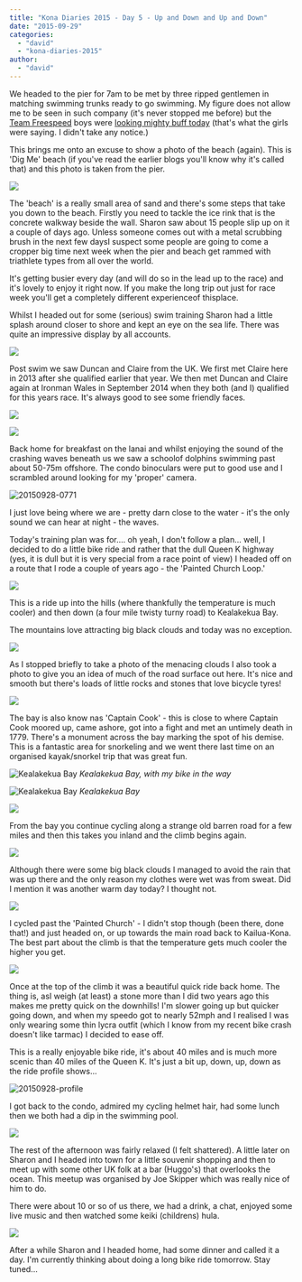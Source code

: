 ```yaml
---
title: "Kona Diaries 2015 - Day 5 - Up and Down and Up and Down"
date: "2015-09-29"
categories: 
  - "david"
  - "kona-diaries-2015"
author: 
  - "david"
---
```


We headed to the pier for 7am to be met by three ripped gentlemen in matching swimming trunks ready to go swimming. My figure does not allow me to be seen in such company (it's never stopped me before) but the [Team Freespeed](http://www.teamfreespeed.com/) boys were [looking mighty buff today](https://twitter.com/c_e_pennington/status/648577736223641600) (that's what the girls were saying. I didn't take any notice.)

This brings me onto an excuse to show a photo of the beach (again). This is 'Dig Me' beach (if you've read the earlier blogs you'll know why it's called that) and this photo is taken from the pier.

![](/images/2015/20150928-0153172.jpg)

The 'beach' is a really small area of sand and there's some steps that take you down to the beach. Firstly you need to tackle the ice rink that is the concrete walkway beside the wall. Sharon saw about 15 people slip up on it a couple of days ago. Unless someone comes out with a metal scrubbing brush in the next few daysI suspect some people are going to come a cropper big time next week when the pier and beach get rammed with triathlete types from all over the world.

It's getting busier every day (and will do so in the lead up to the race) and it's lovely to enjoy it right now. If you make the long trip out just for race week you'll get a completely different experienceof thisplace.

Whilst I headed out for some (serious) swim training Sharon had a little splash around closer to shore and kept an eye on the sea life. There was quite an impressive display by all accounts.

![](/images/2015/20150928-0113026.jpg)

Post swim we saw Duncan and Claire from the UK. We first met Claire here in 2013 after she qualified earlier that year. We then met Duncan and Claire again at Ironman Wales in September 2014 when they both (and I) qualified for this years race. It's always good to see some friendly faces.

![](/images/2015/20150928-0133050.jpg)

![](/images/2015/20150928-0133084.jpg)

Back home for breakfast on the lanai and whilst enjoying the sound of the crashing waves beneath us we saw a schoolof dolphins swimming past about 50-75m offshore. The condo binoculars were put to good use and I scrambled around looking for my 'proper' camera.

![20150928-0771](/images/2015/20150928-0771.jpg)

I just love being where we are - pretty darn close to the water - it's the only sound we can hear at night - the waves.

Today's training plan was for.... oh yeah, I don't follow a plan... well, I decided to do a little bike ride and rather that the dull Queen K highway (yes, it is dull but it is very special from a race point of view) I headed off on a route that I rode a couple of years ago - the 'Painted Church Loop.'

![](/images/2015/20150928-0173203.jpg)

This is a ride up into the hills (where thankfully the temperature is much cooler) and then down (a four mile twisty turny road) to Kealakekua Bay.

The mountains love attracting big black clouds and today was no exception.

![](/images/2015/20150928-0183209.jpg)

As I stopped briefly to take a photo of the menacing clouds I also took a photo to give you an idea of much of the road surface out here. It's nice and smooth but there's loads of little rocks and stones that love bicycle tyres!

![](/images/2015/20150928-0183226.jpg)

The bay is also know nas 'Captain Cook' - this is close to where Captain Cook moored up, came ashore, got into a fight and met an untimely death in 1779. There's a monument across the bay marking the spot of his demise. This is a fantastic area for snorkeling and we went there last time on an organised kayak/snorkel trip that was great fun.

![Kealakekua Bay](/images/2015/20150928-0193245.jpg) 
*Kealakekua Bay, with my bike in the way*

![Kealakekua Bay](/images/2015/20150928-0193254.jpg) 
*Kealakekua Bay*

![](/images/2015/20150928-0203262.jpg)

From the bay you continue cycling along a strange old barren road for a few miles and then this takes you inland and the climb begins again.

![](/images/2015/20150928-0213274.jpg)

Although there were some big black clouds I managed to avoid the rain that was up there and the only reason my clothes were wet was from sweat. Did I mention it was another warm day today? I thought not.

![](/images/2015/20150928-0233319.jpg)

I cycled past the 'Painted Church' - I didn't stop though (been there, done that!) and just headed on, or up towards the main road back to Kailua-Kona. The best part about the climb is that the temperature gets much cooler the higher you get.

![](/images/2015/20150928-0253345.jpg)

Once at the top of the climb it was a beautiful quick ride back home. The thing is, asI weigh (at least) a stone more than I did two years ago this makes me pretty quick on the downhills! I'm slower going up but quicker going down, and when my speedo got to nearly 52mph and I realised I was only wearing some thin lycra outfit (which I know from my recent bike crash doesn't like tarmac) I decided to ease off.

This is a really enjoyable bike ride, it's about 40 miles and is much more scenic than 40 miles of the Queen K. It's just a bit up, down, up, down as the ride profile shows...

![20150928-profile](/images/2015/20150928-profile.png)

I got back to the condo, admired my cycling helmet hair, had some lunch then we both had a dip in the swimming pool.

![](/images/2015/20150928-0263356.jpg)

The rest of the afternoon was fairly relaxed (I felt shattered). A little later on Sharon and I headed into town for a little souvenir shopping and then to meet up with some other UK folk at a bar (Huggo's) that overlooks the ocean. This meetup was organised by Joe Skipper which was really nice of him to do.

There were about 10 or so of us there, we had a drink, a chat, enjoyed some live music and then watched some keiki (childrens) hula.

![](/images/2015/20150928-0293441.jpg)

After a while Sharon and I headed home, had some dinner and called it a day. I'm currently thinking about doing a long bike ride tomorrow. Stay tuned...
